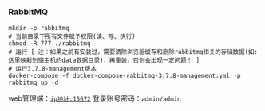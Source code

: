 ### RabbitMQ

```shell
mkdir -p rabbitmq
# 当前目录下所有文件赋予权限(读、写、执行)
chmod -R 777 ./rabbitmq
# 运行 [ 注：如果之前有安装过，需要清除浏览器缓存和删除rabbitmq相关的存储数据(如:这里映射到宿主机的data数据目录)，再重装，否则会出现一定问题！ ]
# 运行3.7.8-management版本
docker-compose -f docker-compose-rabbitmq-3.7.8-management.yml -p rabbitmq up -d
```

web管理端：[`ip地址:15672`](http://www.xxx.com:15672)
登录账号密码：`admin/admin`

